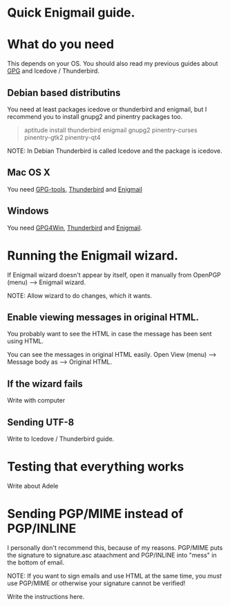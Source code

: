 # Quick Enigmail guide.

# What do you need

This depends on your OS. You should also read my previous guides about [GPG] and Icedove / Thunderbird.

[GPG]:GPG.html


## Debian based distributins

You need at least packages icedove or thunderbird and enigmail, but I recommend you to install gnupg2 and pinentry packages too.

> aptitude install thunderbird enigmail gnupg2 pinentry-curses pinentry-gtk2 pinentry-qt4

NOTE: In Debian Thunderbird is called Icedove and the package is icedove.

## Mac OS X

You need [GPG-tools], [Thunderbird] and [Enigmail]

[GPG-tools]:http://www.gpgtools.org/
[Thunderbird]:https://www.mozilla.org/en-US/thunderbird/
[Enigmail]:http://enigmail.mozdev.org/home/index.php.html

## Windows

You need [GPG4Win], [Thunderbird] and [Enigmail].

[GPG4Win]:http://www.gpg4win.org/
[Thunderbird]:https://www.mozilla.org/en-US/thunderbird/
[Enigmail]:http://enigmail.mozdev.org/home/index.php.html

# Running the Enigmail wizard.

If Enigmail wizard doesn't appear by itself, open it manually from OpenPGP (menu) --> Enigmail wizard.

NOTE: Allow wizard to do changes, which it wants.

## Enable viewing messages in original HTML.

You probably want to see the HTML in case the message has been sent using HTML.

You can see the messages in original HTML easily. Open View (menu) --> Message body as --> Original HTML.

## If the wizard fails

Write with computer

## Sending UTF-8

Write to Icedove / Thunderbird guide.

# Testing that everything works

Write about Adele


# Sending PGP/MIME instead of PGP/INLINE

I personally don't recommend this, because of my reasons. PGP/MIME puts the signature to signature.asc ataachment and PGP/INLINE into "mess" in the bottom of email.

NOTE: If you want to sign emails and use HTML at the same time, you *must* use PGP/MIME or otherwise your signature cannot be verified!

Write the instructions here.
